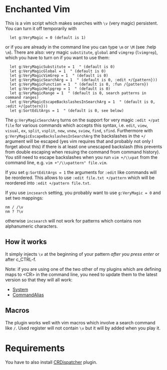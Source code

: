 # Enchanted Vim

This is a vim script which makes searches with `\v` (very magic) persistent.
You can turn it off temporarily with 
```viml
  let g:VeryMagic = 0 (default is 1)
```
or if you are already in the command line you can type `\m` or `\M` (see :help
`\m`).  There are also: very magic `substitute`, `global` and `vimgrep`
(`lvimgrep`), which you have to turn on if you want to use them:
```viml
  let g:VeryMagicSubstitute = 1  " (default is 0)
  let g:VeryMagicGlobal = 1  " (default is 0)
  let g:VeryMagicVimGrep = 1  " (default is 0)
  let g:VeryMagicSearchArg = 1  " (default is 0, :edit +/{pattern}))
  let g:VeryMagicFunction = 1  " (default is 0, :fun /{pattern})
  let g:VeryMagicHelpgrep = 1  " (default is 0)
  let g:VeryMagicRange = 1  " (default is 0, search patterns in command ranges)
  let g:VeryMagicEscapeBackslashesInSearchArg = 1  " (default is 0, :edit +/{pattern}))
  let g:SortEditArgs = 1  " (default is 0, see below)
```

The `g:VeryMagicSearchArg` turns on the support for very magic `:edit +/pat
file` for various commands which accepts this syntax, i.e. `edit`, `view`,
`visual`, `ex`, `split`, `vsplit`, `new`, `vnew`, `sview`, `find`, `sfind`.
Furthermore with `g:VeryMagicEscapeBackslashesInSearchArg` the backslashes in
the `+/` argument will be escaped (yes vim requires that and probably not only
I forget about this) if there is at least one unescaped backslash (this
prevents from double escaping when resuing the command from command history).
You still need to escape backslashes when you run `vim +/\\vpat` from the
command line, e.g. `vim +"/\\vpattern" file.vim`.

If you set `g:SortEditArgs = 1` the arguments for `:edit` like commands will
be reordered.  This allows to use `:edit file.txt +/pattern` which will be
reordered into `:edit +/pattern file.txt`.

If you use `incsearch` setting, you probably want to use `g:VeryMagic = 0` and
set two mappings:
```viml
nm / /\v
nm ? ?\v
```
otherwise `incsearch` will not work for patterns which contains non
alphanumeric characters.

## How it works
It simply injects `\v` at the beginning of your pattern *after you press enter*
or after c&#95;CTRL-f.

Note: if you are using one of the two other of my plugins which are defining
maps to &lt;CR&gt; in the command line, you need to update them to the latest
version so that they will all work:
* [System](https://github.com/coot/System)
* [CommandAlias](https://github.com/coot/cmdalias_vim)

## Macros

The plugin works well with vim macros which involve a search command like `/`.
Used register will not contain `\v` but it will by added when you play it.

# Requirements
You have to also install
[CRDispatcher](https://www.github.com/coot/CRDispatcher) plugin.

